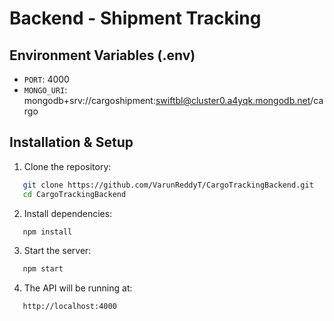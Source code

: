 # Backend - Shipment Tracking
## Environment Variables (.env)

- `PORT`: 4000
- `MONGO_URI`: mongodb+srv://cargoshipment:swiftbl@cluster0.a4yqk.mongodb.net/cargo

## Installation & Setup

1. Clone the repository:
   
```sh
   git clone https://github.com/VarunReddyT/CargoTrackingBackend.git
   cd CargoTrackingBackend
```
2. Install dependencies:
```sh
   npm install
```
3. Start the server:
```sh
   npm start
```
4. The API will be running at:
```sh
   http://localhost:4000
```



